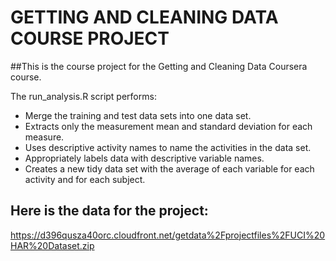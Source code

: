 # GETTING AND CLEANING DATA COURSE PROJECT 

##This is the course project for the Getting and Cleaning Data Coursera course. 

The run_analysis.R script performs:

* Merge the training and test data sets into one data set. 
* Extracts only the measurement mean and standard deviation for each measure.
* Uses descriptive activity names to name the activities in the data set. 
* Appropriately labels data with descriptive variable names. 
* Creates a new tidy data set with the average of each variable for each activity and for each subject. 


## Here is the data for the project:
<https://d396qusza40orc.cloudfront.net/getdata%2Fprojectfiles%2FUCI%20HAR%20Dataset.zip>
